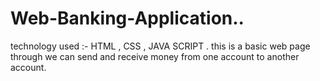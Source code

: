 # Web-Banking-Application..
technology used :- HTML , CSS , JAVA SCRIPT . this is a basic web page through  we can send and receive money from one account to another account.
